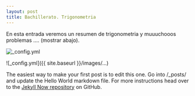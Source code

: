 ```yaml
---
layout: post
title: Bachillerato. Trigonometria
---
```


En esta entrada veremos un resumen de trigonometria y muuuchooos problemas .... (mostrar abajo).

![_config.yml](https://avatars2.githubusercontent.com/u/16271778?v=3&s=460)

![_config.yml]({{ site.baseurl }}/images/...)

The easiest way to make your first post is to edit this one. Go into /_posts/ and update the Hello World markdown file. For more instructions head over to the [Jekyll Now repository](https://github.com/barryclark/jekyll-now) on GitHub.
